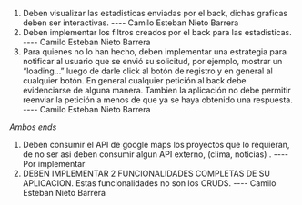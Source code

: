 1.  Deben visualizar las estadisticas enviadas por el back, dichas graficas deben ser interactivas. ---- Camilo Esteban Nieto Barrera
2.  Deben implementar los filtros creados por el back para las estadisticas. ---- Camilo Esteban Nieto Barrera
3.  Para quienes no lo han hecho, deben implementar una estrategia para notificar al usuario que se envió su solicitud, por ejemplo, mostrar un “loading...” luego de darle click al botón de registro y en general al cualquier botón. En general cualquier petición al back debe evidenciarse de alguna manera. Tambien la aplicación no debe permitir reenviar la petición a menos de que ya se haya obtenido una respuesta. ---- Camilo Esteban Nieto Barrera

*Ambos ends*

1.  Deben consumir el API de google maps los proyectos que lo requieran,   de no ser asi deben consumir algun API externo, (clima, noticias) . ---- Por implementar
2. DEBEN IMPLEMENTAR 2 FUNCIONALIDADES COMPLETAS DE SU APLICACION. Estas funcionalidades no son los CRUDS. ---- Camilo Esteban Nieto Barrera
